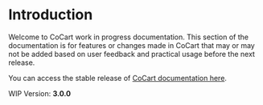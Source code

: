 # Introduction #

Welcome to CoCart work in progress documentation. This section of the documentation is for features or changes made in CoCart that may or may not be added based on user feedback and practical usage before the next release.

You can access the stable release of [CoCart documentation here](index.html).

WIP Version: **3.0.0**
